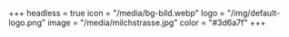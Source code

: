 +++
headless = true
icon = "/media/bg-bild.webp"
logo = "/img/default-logo.png"
image = "/media/milchstrasse.jpg"
color = "#3d6a7f"
+++
